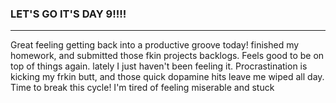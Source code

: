 ### LET'S GO IT'S DAY 9!!!!
****

Great feeling getting back into a productive groove today! finished my homework, and submitted those fkin projects backlogs. Feels good to be on top of things again. lately I just haven't been feeling it. Procrastination is kicking my frkin butt, and those quick dopamine hits leave me wiped all day. Time to break this cycle! I'm tired of feeling miserable and stuck